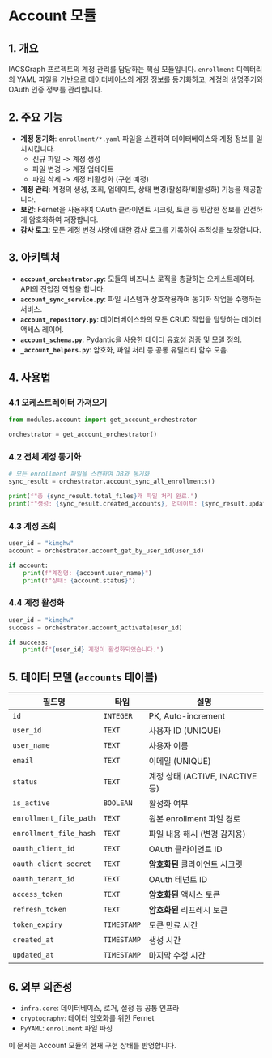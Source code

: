 # Account 모듈

## 1. 개요

IACSGraph 프로젝트의 계정 관리를 담당하는 핵심 모듈입니다. `enrollment` 디렉터리의 YAML 파일을 기반으로 데이터베이스의 계정 정보를 동기화하고, 계정의 생명주기와 OAuth 인증 정보를 관리합니다.

## 2. 주요 기능

- **계정 동기화**: `enrollment/*.yaml` 파일을 스캔하여 데이터베이스와 계정 정보를 일치시킵니다.
  - 신규 파일 -> 계정 생성
  - 파일 변경 -> 계정 업데이트
  - 파일 삭제 -> 계정 비활성화 (구현 예정)
- **계정 관리**: 계정의 생성, 조회, 업데이트, 상태 변경(활성화/비활성화) 기능을 제공합니다.
- **보안**: Fernet을 사용하여 OAuth 클라이언트 시크릿, 토큰 등 민감한 정보를 안전하게 암호화하여 저장합니다.
- **감사 로그**: 모든 계정 변경 사항에 대한 감사 로그를 기록하여 추적성을 보장합니다.

## 3. 아키텍처

- **`account_orchestrator.py`**: 모듈의 비즈니스 로직을 총괄하는 오케스트레이터. API의 진입점 역할을 합니다.
- **`account_sync_service.py`**: 파일 시스템과 상호작용하며 동기화 작업을 수행하는 서비스.
- **`account_repository.py`**: 데이터베이스와의 모든 CRUD 작업을 담당하는 데이터 액세스 레이어.
- **`account_schema.py`**: Pydantic을 사용한 데이터 유효성 검증 및 모델 정의.
- **`_account_helpers.py`**: 암호화, 파일 처리 등 공통 유틸리티 함수 모음.

## 4. 사용법

### 4.1 오케스트레이터 가져오기
```python
from modules.account import get_account_orchestrator

orchestrator = get_account_orchestrator()
```

### 4.2 전체 계정 동기화
```python
# 모든 enrollment 파일을 스캔하여 DB와 동기화
sync_result = orchestrator.account_sync_all_enrollments()

print(f"총 {sync_result.total_files}개 파일 처리 완료.")
print(f"생성: {sync_result.created_accounts}, 업데이트: {sync_result.updated_accounts}")
```

### 4.3 계정 조회
```python
user_id = "kimghw"
account = orchestrator.account_get_by_user_id(user_id)

if account:
    print(f"계정명: {account.user_name}")
    print(f"상태: {account.status}")
```

### 4.4 계정 활성화
```python
user_id = "kimghw"
success = orchestrator.account_activate(user_id)

if success:
    print(f"{user_id} 계정이 활성화되었습니다.")
```

## 5. 데이터 모델 (`accounts` 테이블)

| 필드명                  | 타입      | 설명                               |
| ----------------------- | --------- | ---------------------------------- |
| `id`                    | `INTEGER` | PK, Auto-increment                 |
| `user_id`               | `TEXT`    | 사용자 ID (UNIQUE)                 |
| `user_name`             | `TEXT`    | 사용자 이름                        |
| `email`                 | `TEXT`    | 이메일 (UNIQUE)                    |
| `status`                | `TEXT`    | 계정 상태 (ACTIVE, INACTIVE 등)    |
| `is_active`             | `BOOLEAN` | 활성화 여부                        |
| `enrollment_file_path`  | `TEXT`    | 원본 enrollment 파일 경로          |
| `enrollment_file_hash`  | `TEXT`    | 파일 내용 해시 (변경 감지용)       |
| `oauth_client_id`       | `TEXT`    | OAuth 클라이언트 ID                |
| `oauth_client_secret`   | `TEXT`    | **암호화된** 클라이언트 시크릿     |
| `oauth_tenant_id`       | `TEXT`    | OAuth 테넌트 ID                    |
| `access_token`          | `TEXT`    | **암호화된** 액세스 토큰           |
| `refresh_token`         | `TEXT`    | **암호화된** 리프레시 토큰         |
| `token_expiry`          | `TIMESTAMP`| 토큰 만료 시간                     |
| `created_at`            | `TIMESTAMP`| 생성 시간                          |
| `updated_at`            | `TIMESTAMP`| 마지막 수정 시간                   |

## 6. 외부 의존성

- `infra.core`: 데이터베이스, 로거, 설정 등 공통 인프라
- `cryptography`: 데이터 암호화를 위한 Fernet
- `PyYAML`: `enrollment` 파일 파싱

이 문서는 Account 모듈의 현재 구현 상태를 반영합니다.
